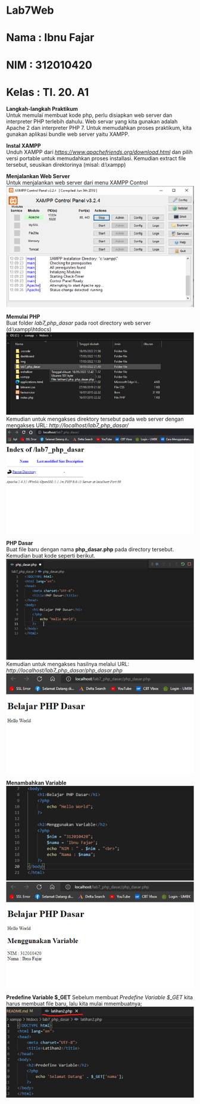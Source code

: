 # Lab7Web

# Nama  : Ibnu Fajar
# NIM   : 312010420
# Kelas : TI. 20. A1

**Langkah-langkah Praktikum**<br>
Untuk memulai membuat kode php, perlu disiapkan web server dan interpreter PHP terlebih dahulu. Web servar yang kita gunakan adalah Apache 2 dan interpreter PHP 7. Untuk memudahkan proses praktikum, kita gunakan aplikasi bundle web server yaitu XAMPP.<br>

**Instal XAMPP**<br>
Unduh XAMPP dari *https://www.apachefriends.org/download.html* dan pilih versi portable untuk memudahkan proses installasi. Kemudian extract file tersebut, seusikan direktorinya (misal: d:\xampp)<br>

**Menjalankan Web Server**<br>
Untuk menjalankan web server dari menu XAMPP Control<br>
![p](gambar/pertama.png)<br>

**Memulai PHP**<br>
Buat folder *lab7_php_dasar* pada root directory web server (d:\xampp\htdocs)<br>
![p](gambar/kedua.png)<br>
Kemudian untuk mengakses direktory tersebut pada web server dengan mengakses URL: *http://localhost/lab7_php_dasar/*<br>
![p](gambar/foto1.png)<br>

**PHP Dasar**<br>
Buat file baru dengan nama **php_dasar.php** pada directory tersebut. Kemudian buat kode seperti berikut.<br>
![p](gambar/foto2.png)<br>
Kemudian untuk mengakses hasilnya melalui URL: *http://localhost/lab7_php_dasar/php_dasar.php*
![p](gambar/foto3.png)<br>

**Menambahkan Variable**<br>
![p](gambar/foto4.png)<br>
![p](gambar/foto5.png)<br>

**Predefine Variable $_GET**
Sebelum membuat *Predefine Variable $_GET* kita harus membuat file baru, lalu kita mulai mmembuatnya;
![p](gambar/foto6.png)
















